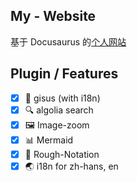 ## My - Website

基于 Docusaurus 的[个人网站](https://www.castamerego.com)

## Plugin / Features

- [x] 💬 gisus (with i18n)
- [x] 🔍 algolia search
- [x] 🖼️ Image-zoom
- [x] 📊 Mermaid
- [x] 📜 Rough-Notation
- [x] 🌏 i18n for zh-hans, en
